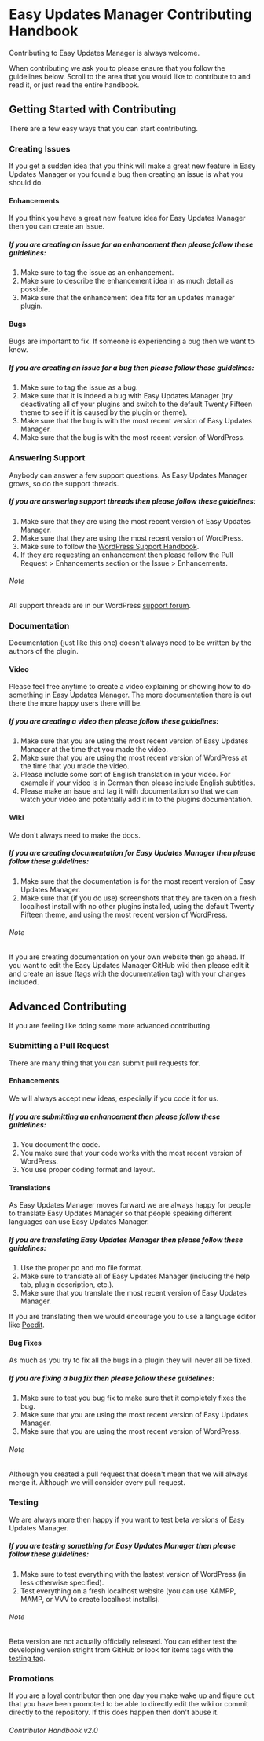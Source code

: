 # Easy Updates Manager Contributing Handbook
Contributing to Easy Updates Manager is always welcome.

When contributing we ask you to please ensure that you follow the guidelines below. Scroll to the area that you would like to contribute to and read it, or just read the entire handbook.

## Getting Started with Contributing
There are a few easy ways that you can start contributing.


### Creating Issues
If you get a sudden idea that you think will make a great new feature in Easy Updates Manager or you found a bug then creating an issue is what you should do.

#### Enhancements
If you think you have a great new feature idea for Easy Updates Manager then you can create an issue.

##### If you are creating an issue for an enhancement then please follow these guidelines:
1. Make sure to tag the issue as an enhancement.
2. Make sure to describe the enhancement idea in as much detail as possible.
3. Make sure that the enhancement idea fits for an updates manager plugin.

#### Bugs
Bugs are important to fix. If someone is experiencing a bug then we want to know.

##### If you are creating an issue for a bug then please follow these guidelines:
1. Make sure to tag the issue as a bug.
2. Make sure that it is indeed a bug with Easy Updates Manager (try deactivating all of your plugins and switch to the default Twenty Fifteen theme to see if it is caused by the plugin or theme).
3. Make sure that the bug is with the most recent version of Easy Updates Manager.
4. Make sure that the bug is with the most recent version of WordPress.


### Answering Support
Anybody can answer a few support questions. As Easy Updates Manager grows, so do the support threads.

##### If you are answering support threads then please follow these guidelines:
1. Make sure that they are using the most recent version of Easy Updates Manager.
2. Make sure that they are using the most recent version of WordPress.
3. Make sure to follow the <a href="https://make.wordpress.org/support/handbook/">WordPress Support Handbook</a>.
4. If they are requesting an enhancement then please follow the Pull Request > Enhancements section or the Issue > Enhancements.

###### Note
All support threads are in our WordPress <a href="https://wordpress.org/support/plugin/stops-core-theme-and-plugin-updates">support forum</a>.


### Documentation
Documentation (just like this one) doesn't always need to be written by the authors of the plugin.

#### Video
Please feel free anytime to create a video explaining or showing how to do something in Easy Updates Manager. The more documentation there is out there the more happy users there will be.

##### If you are creating a video then please follow these guidelines:
1. Make sure that you are using the most recent version of Easy Updates Manager at the time that you made the video.
2. Make sure that you are using the most recent version of WordPress at the time that you made the video.
3. Please include some sort of English translation in your video. For example if your video is in German then please include English subtitles.
4. Please make an issue and tag it with documentation so that we can watch your video and potentially add it in to the plugins documentation.

#### Wiki
We don't always need to make the docs.

##### If you are creating documentation for Easy Updates Manager then please follow these guidelines:
1. Make sure that the documentation is for the most recent version of Easy Updates Manager.
2. Make sure that (if you do use) screenshots that they are taken on a fresh localhost install with no other plugins installed, using the default Twenty Fifteen theme, and using the most recent version of WordPress.

###### Note
If you are creating documentation on your own website then go ahead. If you want to edit the Easy Updates Manager GitHub wiki then please edit it and create an issue (tags with the documentation tag) with your changes included.


## Advanced Contributing
If you are feeling like doing some more advanced contributing.


### Submitting a Pull Request
There are many thing that you can submit pull requests for.

#### Enhancements
We will always accept new ideas, especially if you code it for us.

##### If you are submitting an enhancement then please follow these guidelines:
1. You document the code. 
2. You make sure that your code works with the most recent version of WordPress.
3. You use proper coding format and layout.


#### Translations
As Easy Updates Manager moves forward we are always happy for people to translate Easy Updates Manager so that people speaking different languages can use Easy Updates Manager.

##### If you are translating Easy Updates Manager then please follow these guidelines:
1. Use the proper po and mo file format.
2. Make sure to translate all of Easy Updates Manager (including the help tab, plugin description, etc.).
3. Make sure that you translate the most recent version of Easy Updates Manager.

If you are translating then we would encourage you to use a language editor like <a href="https://poedit.net/">Poedit</a>.

#### Bug Fixes
As much as you try to fix all the bugs in a plugin they will never all be fixed.

##### If you are fixing a bug fix then please follow these guidelines:
1. Make sure to test you bug fix to make sure that it completely fixes the bug.
2. Make sure that you are using the most recent version of Easy Updates Manager.
3. Make sure that you are using the most recent version of WordPress.

###### Note
Although you created a pull request that doesn't mean that we will always merge it. Although we will consider every pull request.

### Testing
We are always more then happy if you want to test beta versions of Easy Updates Manager.

##### If you are testing something for Easy Updates Manager then please follow these guidelines:
1. Make sure to test everything with the lastest version of WordPress (in less otherwise specified).
2. Test everything on a fresh localhost website (you can use XAMPP, MAMP, or VVV to create localhost installs).

###### Note
Beta version are not actually officially released. You can either test the developing version stright from GitHub or look for items tags with the <a href="https://github.com/easy-updates-manager/easy-updates-manager/issues?q=is%3Aopen+is%3Aissue+label%3Atesting">testing tag</a>.


### Promotions
If you are a loyal contributor then one day you make wake up and figure out that you have been promoted to be able to directly edit the wiki or commit directly to the repository. If this does happen then don't abuse it.

###### Contributor Handbook v2.0